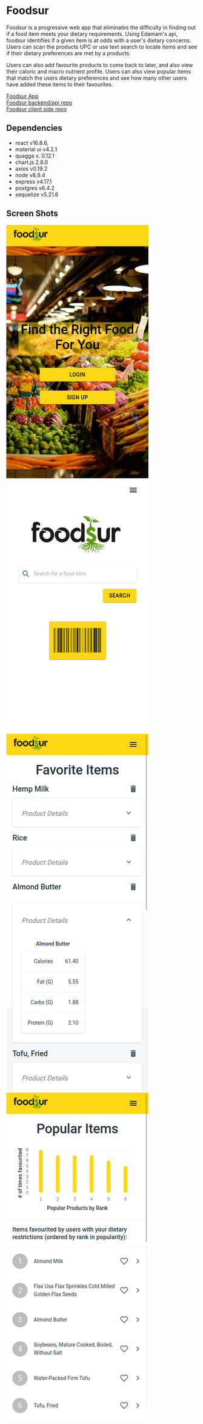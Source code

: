 # Foodsur

Foodsur is a progressive web app that eliminates the difficulty in finding out if a food item meets your dietary requirements. Using Edamam's api, foodsur identifies if a given item is at odds with a user's dietary concerns. Users can scan the products UPC or use text search to locate items and see if their dietary preferences are met by a products. 

Users can also add favourite products to come back to later, and also view their caloric and macro nutrient profile. Users can also view popular items that match the users dietary preferences and see how many other users have added these items to their favourites. 

[Foodsur App](https://foodsur.netlify.app/)  
[Foodsur backend/api repo](https://github.com/berk-ozer/foodsur-api)  
[Foodsur client side repo](https://github.com/AtaAnsari/Foodsur-Client)

## Dependencies

- react v16.8.6,
- material ui v4.2.1
- quagga v. 0.12.1
- chart.js 2.8.0
- axios v0.19.2
- node v8.9.4
- express v4.17.1
- postgres v6.4.2
- sequelize v5.21.6


## Screen Shots

![Foodsur mobile landing page showing a login and sign-up button.](https://github.com/AtaAnsari/Foodsur-Client/blob/master/docs/foodsur-landing-page.png)  
![Foodsur home page showing a barcode scanner and a text search box.](https://github.com/AtaAnsari/Foodsur-Client/blob/master/docs/foodsur-home.png)  
![Foodsur favourites item page displaying an items calories and macro nutrients](https://github.com/AtaAnsari/Foodsur-Client/blob/master/docs/foodsur-favourites.png)  
![Foodsur popular items page showing products that are favourited by other users that have the same dietary restrictions](https://github.com/AtaAnsari/Foodsur-Client/blob/master/docs/foodsur-popular-items.png)  
